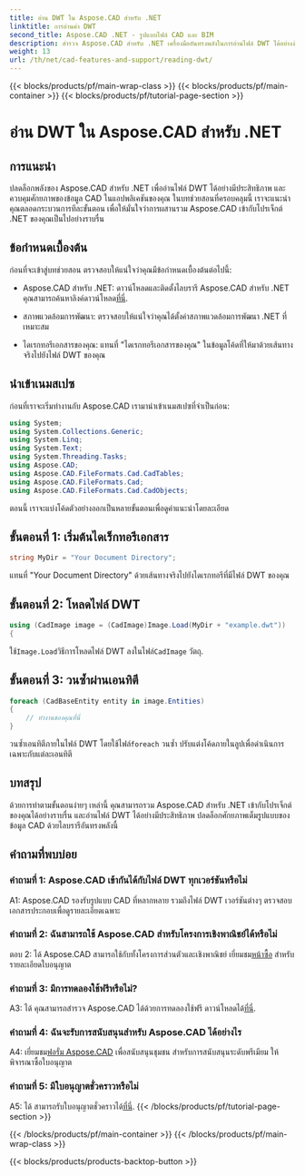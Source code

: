 ```yaml
---
title: อ่าน DWT ใน Aspose.CAD สำหรับ .NET
linktitle: การอ่านค่า DWT
second_title: Aspose.CAD .NET - รูปแบบไฟล์ CAD และ BIM
description: สำรวจ Aspose.CAD สำหรับ .NET เครื่องมืออันทรงพลังในการอ่านไฟล์ DWT ได้อย่างง่ายดาย เพิ่มประสิทธิภาพการบูรณาการข้อมูล CAD ของคุณด้วยบทช่วยสอนที่ใช้งานง่ายของเรา
weight: 13
url: /th/net/cad-features-and-support/reading-dwt/
---
```


{{< blocks/products/pf/main-wrap-class >}}
{{< blocks/products/pf/main-container >}}
{{< blocks/products/pf/tutorial-page-section >}}

# อ่าน DWT ใน Aspose.CAD สำหรับ .NET

## การแนะนำ

ปลดล็อกพลังของ Aspose.CAD สำหรับ .NET เพื่ออ่านไฟล์ DWT ได้อย่างมีประสิทธิภาพ และควบคุมศักยภาพของข้อมูล CAD ในแอปพลิเคชันของคุณ ในบทช่วยสอนที่ครอบคลุมนี้ เราจะแนะนำคุณตลอดกระบวนการทีละขั้นตอน เพื่อให้มั่นใจว่าการผสานรวม Aspose.CAD เข้ากับโปรเจ็กต์ .NET ของคุณเป็นไปอย่างราบรื่น

## ข้อกำหนดเบื้องต้น

ก่อนที่จะเข้าสู่บทช่วยสอน ตรวจสอบให้แน่ใจว่าคุณมีข้อกำหนดเบื้องต้นต่อไปนี้:

-  Aspose.CAD สำหรับ .NET: ดาวน์โหลดและติดตั้งไลบรารี Aspose.CAD สำหรับ .NET คุณสามารถค้นหาลิงค์ดาวน์โหลด[ที่นี่](https://releases.aspose.com/cad/net/).

- สภาพแวดล้อมการพัฒนา: ตรวจสอบให้แน่ใจว่าคุณได้ตั้งค่าสภาพแวดล้อมการพัฒนา .NET ที่เหมาะสม

- ไดเรกทอรีเอกสารของคุณ: แทนที่ "ไดเรกทอรีเอกสารของคุณ" ในข้อมูลโค้ดที่ให้มาด้วยเส้นทางจริงไปยังไฟล์ DWT ของคุณ

## นำเข้าเนมสเปซ

ก่อนที่เราจะเริ่มทำงานกับ Aspose.CAD เรามานำเข้าเนมสเปซที่จำเป็นก่อน:

```csharp
using System;
using System.Collections.Generic;
using System.Linq;
using System.Text;
using System.Threading.Tasks;
using Aspose.CAD;
using Aspose.CAD.FileFormats.Cad.CadTables;
using Aspose.CAD.FileFormats.Cad;
using Aspose.CAD.FileFormats.Cad.CadObjects;
```

ตอนนี้ เราจะแบ่งโค้ดตัวอย่างออกเป็นหลายขั้นตอนเพื่อดูคำแนะนำโดยละเอียด

## ขั้นตอนที่ 1: เริ่มต้นไดเร็กทอรีเอกสาร

```csharp
string MyDir = "Your Document Directory";
```

แทนที่ "Your Document Directory" ด้วยเส้นทางจริงไปยังไดเรกทอรีที่มีไฟล์ DWT ของคุณ

## ขั้นตอนที่ 2: โหลดไฟล์ DWT

```csharp
using (CadImage image = (CadImage)Image.Load(MyDir + "example.dwt"))
{
```

 ใช้`Image.Load`วิธีการโหลดไฟล์ DWT ลงในไฟล์`CadImage` วัตถุ.

## ขั้นตอนที่ 3: วนซ้ำผ่านเอนทิตี

```csharp
foreach (CadBaseEntity entity in image.Entities)
{
    // ทำงานของคุณที่นี่
}
```

 วนซ้ำเอนทิตีภายในไฟล์ DWT โดยใช้ไฟล์`foreach` วนซ้ำ ปรับแต่งโค้ดภายในลูปเพื่อดำเนินการเฉพาะกับแต่ละเอนทิตี

## บทสรุป

ด้วยการทำตามขั้นตอนง่ายๆ เหล่านี้ คุณสามารถรวม Aspose.CAD สำหรับ .NET เข้ากับโปรเจ็กต์ของคุณได้อย่างราบรื่น และอ่านไฟล์ DWT ได้อย่างมีประสิทธิภาพ ปลดล็อกศักยภาพเต็มรูปแบบของข้อมูล CAD ด้วยไลบรารีอันทรงพลังนี้

## คำถามที่พบบ่อย

### คำถามที่ 1: Aspose.CAD เข้ากันได้กับไฟล์ DWT ทุกเวอร์ชันหรือไม่

A1: Aspose.CAD รองรับรูปแบบ CAD ที่หลากหลาย รวมถึงไฟล์ DWT เวอร์ชันต่างๆ ตรวจสอบเอกสารประกอบเพื่อดูรายละเอียดเฉพาะ

### คำถามที่ 2: ฉันสามารถใช้ Aspose.CAD สำหรับโครงการเชิงพาณิชย์ได้หรือไม่

 ตอบ 2: ได้ Aspose.CAD สามารถใช้กับทั้งโครงการส่วนตัวและเชิงพาณิชย์ เยี่ยมชม[หน้าซื้อ](https://purchase.aspose.com/buy) สำหรับรายละเอียดใบอนุญาต

### คำถามที่ 3: มีการทดลองใช้ฟรีหรือไม่?

 A3: ได้ คุณสามารถสำรวจ Aspose.CAD ได้ด้วยการทดลองใช้ฟรี ดาวน์โหลดได้[ที่นี่](https://releases.aspose.com/).

### คำถามที่ 4: ฉันจะรับการสนับสนุนสำหรับ Aspose.CAD ได้อย่างไร

 A4: เยี่ยมชม[ฟอรั่ม Aspose.CAD](https://forum.aspose.com/c/cad/19) เพื่อสนับสนุนชุมชน สำหรับการสนับสนุนระดับพรีเมียม ให้พิจารณาซื้อใบอนุญาต

### คำถามที่ 5: มีใบอนุญาตชั่วคราวหรือไม่

 A5: ได้ สามารถรับใบอนุญาตชั่วคราวได้[ที่นี่](https://purchase.aspose.com/temporary-license/).
{{< /blocks/products/pf/tutorial-page-section >}}

{{< /blocks/products/pf/main-container >}}
{{< /blocks/products/pf/main-wrap-class >}}

{{< blocks/products/products-backtop-button >}}
